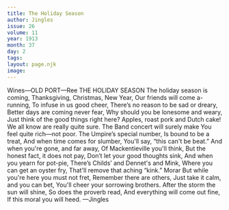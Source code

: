 ```yaml
---
title: The Holiday Season
author: Jingles
issue: 26
volume: 11
year: 1913
month: 37
day: 2
tags:
layout: page.njk
image:
---
```

Wines—OLD PORT—Ree    THE HOLIDAY SEASON    The holiday season is coming, Thanksgiving, Christmas, New Year, Our friends will come a-running, To infuse in us good cheer, There’s no reason to be sad or dreary, Better days are coming never fear, Why should you be lonesome and weary, Just think of the good things right here? Apples, roast pork and Dutch cake! We all know are really quite sure. The Band concert will surely make You feel quite rich—not poor. The Umpire’s special number, Is bound to be a treat, And when time comes for slumber, You'll say, “this can't be beat.” And when you're gone, and far away, Of Mackentieville you'll think, But the honest fact, it does not pay, Don’t let your good thoughts sink, And when you yearn for pot-pie, There’s Childs’ and Dennet's and Mink, Where you can get an oyster fry, That'll remove that aching “kink.” Morar But while you're here you must not fret, Remember there are others, Just take it calm, and you can bet, You'll cheer your sorrowing brothers. After the storm the sun will shine, So does the proverb read, And everything will come out fine, If this moral you will heed. —Jingles 
